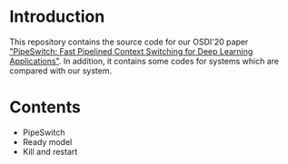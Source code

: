 # Introduction
This repository contains the source code for our OSDI'20 paper
["PipeSwitch: Fast Pipelined Context Switching for Deep Learning Applications"](https://www.usenix.org/conference/osdi20/presentation/bai). In addition, it contains some codes for systems which are compared with our system.

# Contents
- PipeSwitch
- Ready model
- Kill and restart